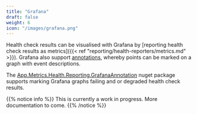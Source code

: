 ```yaml
---
title: "Grafana"
draft: false
weight: 6
icon: "/images/grafana.png"
---
```


Health check results can be visualised with Grafana by [reporting health check results as metrics]({{< ref "reporting/health-reporters/metrics.md" >}}). Grafana also support [annotations](http://docs.grafana.org/reference/annotations/), whereby points can be marked on a graph with event descriptions.

The [App.Metrics.Health.Reporting.GrafanaAnnotation](https://www.nuget.org/packages/App.Metrics.Health.Reporting.GrafanaAnnotation/) nuget package supports marking Grafana graphs failing and or degraded health check results.

{{% notice info %}}
This is currently a work in progress. More documentation to come.
{{% /notice %}}
